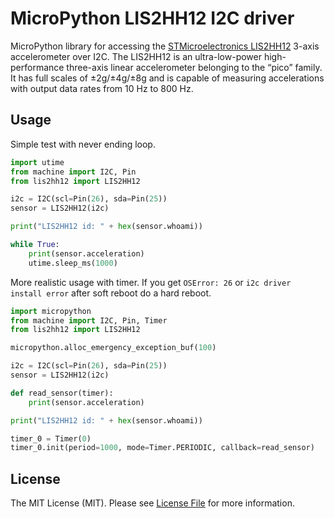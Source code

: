 # MicroPython LIS2HH12 I2C driver

MicroPython library for accessing the [STMicroelectronics LIS2HH12](http://www.st.com/en/mems-and-sensors/lis2hh12.html) 3-axis accelerometer over
I2C. The LIS2HH12 is an ultra-low-power high-performance three-axis linear accelerometer belonging to the “pico” family. It has full scales of ±2g/±4g/±8g and is capable of measuring accelerations with output data rates from 10 Hz to 800 Hz.

## Usage

Simple test with never ending loop.

```python
import utime
from machine import I2C, Pin
from lis2hh12 import LIS2HH12

i2c = I2C(scl=Pin(26), sda=Pin(25))
sensor = LIS2HH12(i2c)

print("LIS2HH12 id: " + hex(sensor.whoami))

while True:
    print(sensor.acceleration)
    utime.sleep_ms(1000)
```

More realistic usage with timer. If you get `OSError: 26` or `i2c driver install error` after soft reboot do a hard reboot.

```python
import micropython
from machine import I2C, Pin, Timer
from lis2hh12 import LIS2HH12

micropython.alloc_emergency_exception_buf(100)

i2c = I2C(scl=Pin(26), sda=Pin(25))
sensor = LIS2HH12(i2c)

def read_sensor(timer):
    print(sensor.acceleration)

print("LIS2HH12 id: " + hex(sensor.whoami))

timer_0 = Timer(0)
timer_0.init(period=1000, mode=Timer.PERIODIC, callback=read_sensor)
```

## License

The MIT License (MIT). Please see [License File](LICENSE.md) for more information.